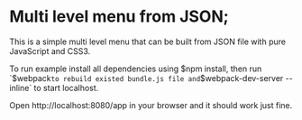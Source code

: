 # Multi level menu from JSON;
This is a simple multi level menu that can be built from JSON file with pure JavaScript and CSS3.

To run example install all dependencies using $npm install, then run `$webpack` to rebuild existed bundle.js file and `$webpack-dev-server --inline` to start localhost.

Open http://localhost:8080/app in your browser and it should work just fine.
